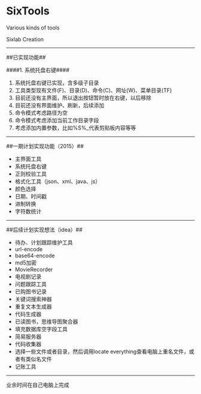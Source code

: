 SixTools
=======

Various kinds of tools

Sixlab Creation

-------------------------------
##已实现功能##

####1. 系统托盘右键####
1. 系统托盘右键已实现，含多级子目录
1. 工具类型现有文件(F)、目录(D)、命令(C)、网址(W)、菜单目录(TF)
1. 目前还没有主界面，所以退出按钮暂时放在右键，以后移除
1. 目前还没有界面维护、刷新，后续添加
1. 命令模式考虑路径为空
2. 命令模式考虑添加当前工作目录字段
3. 考虑添加内置参数，比如%S%_<clip>代表剪贴板内容等等

-------------------------------
##一期计划实现功能（2015）##

- 主界面工具
- 系统托盘右键
- 正则校验工具
- 格式化工具（json、xml、java、js）
- 颜色选择
- 日期、时间戳
- 进制转换
- 字符数统计

-------------------------------
##后续计划实现想法（idea）##

- 待办、计划跟踪维护工具
- url-encode
- base64-encode
- md5加密
- MovieRecorder
- 电视剧记录
- 问题跟踪工具
- 已购图书记录
- 关键词搜索神器
- 重复文本生成器
- 代码生成器
- 已读图书，思维导图聚合器
- 填充数据库空字段工具
- 简易服务器
- 代码收集器
- 选择一些文件或者目录，然后调用locate everything查看电脑上重名文件，或者有类似名文件
- 记账工具

-------------------------------
业余时间在自己电脑上完成